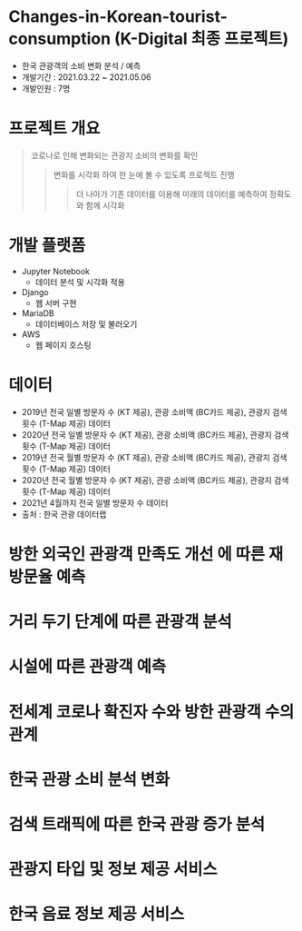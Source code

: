 # Changes-in-Korean-tourist-consumption (K-Digital 최종 프로젝트)
- 한국 관광객의 소비 변화 분석 / 예측
- 개발기간 : 2021.03.22 ~ 2021.05.06
- 개발인원 : 7명

# 프로젝트 개요
> 코로나로 인해 변화되는 관광지 소비의 변화를 확인
> > 변화를 시각화 하여 한 눈에 볼 수 있도록 프로젝트 진행
> > > 더 나아가 기존 데이터를 이용해 미래의 데이터를 예측하여 정확도와 함께 시각화

# 개발 플랫폼
- Jupyter Notebook
  -	데이터 분석 및 시각화 적용
- Django
  -	웹 서버 구현
- MariaDB
  -	데이터베이스 저장 및 불러오기
- AWS
  -	웹 페이지 호스팅

# 데이터
- 2019년 전국 일별 방문자 수 (KT 제공), 관광 소비액 (BC카드 제공), 관광지 검색 횟수 (T-Map 제공) 데이터
- 2020년 전국 일별 방문자 수 (KT 제공), 관광 소비액 (BC카드 제공), 관광지 검색 횟수 (T-Map 제공) 데이터
- 2019년 전국 월별 방문자 수 (KT 제공), 관광 소비액 (BC카드 제공), 관광지 검색 횟수 (T-Map 제공) 데이터
- 2020년 전국 월별 방문자 수 (KT 제공), 관광 소비액 (BC카드 제공), 관광지 검색 횟수 (T-Map 제공) 데이터
- 2021년 4월까지 전국 일별 방문자 수 데이터
- 출처 : 한국 관광 데이터랩

# 방한 외국인 관광객 만족도 개선 에 따른 재방문율 예측
# 거리 두기 단계에 따른 관광객 분석
# 시설에 따른 관광객 예측
# 전세계 코로나 확진자 수와 방한 관광객 수의 관계
# 한국 관광 소비 분석 변화
# 검색 트래픽에 따른 한국 관광 증가 분석
# 관광지 타입 및 정보 제공 서비스
# 한국 음료 정보 제공 서비스
